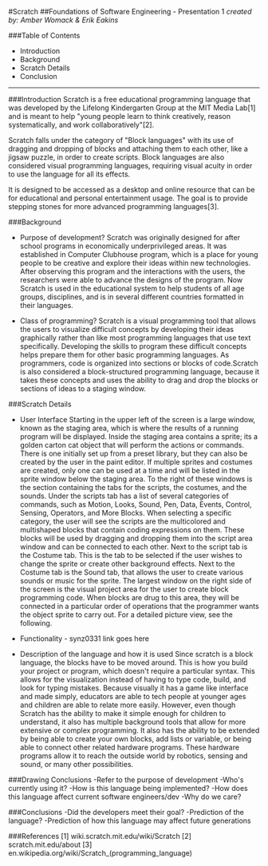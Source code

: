 #Scratch
##Foundations of Software Engineering - Presentation 1
*created by: Amber Womack & Erik Eakins*

###Table of Contents

- Introduction
- Background
- Scratch Details
- Conclusion
------------------------------------------------
###Introduction
Scratch is a free educational programming language that was developed by the Lifelong Kindergarten Group at the MIT Media Lab[1] and is meant to help "young people learn to think creatively, reason systematically, and work collaboratively"[2].

Scratch falls under the category of "Block languages" with its use of dragging and dropping of blocks and attaching them to each other, like a jigsaw puzzle, in order to create scripts.  Block languages are also considered visual programming languages, requiring visual acuity in order to use the language for all its effects.

It is designed to be accessed as a desktop and online resource that can be for educational and personal entertainment usage. The goal is to provide stepping stones for more advanced programming languages[3].

###Background
- Purpose of development?
Scratch was originally designed for after school programs in economically underprivileged areas. It was established in Computer Clubhouse program, which is a place for young people to be creative and explore their ideas within new technologies. After observing this program and the interactions with the users, the researchers were able to advance the designs of the program. Now Scratch is used in the educational system to help students of all age groups, disciplines, and is in several different countries formatted in their languages.  

- Class of programming?
Scratch is a visual programming tool that allows the users to visualize difficult concepts by developing their ideas graphically rather than like most programming languages that use text specifically. Developing the skills to program these difficult concepts helps prepare them for other basic programming languages. As programmers, code is organized into sections or blocks of code.Scratch is also considered a block-structured programming language, because it takes these concepts and uses the ability to drag and drop the blocks or sections of ideas to a staging window.   


###Scratch Details
- User Interface 
Starting in the upper left of the screen is a large window, known as the staging area, which is where the results of a running program will be displayed. Inside the staging area contains a sprite; its a golden carton cat object that will perform the actions or commands. There is one initially set up from a preset library, but they can also be created by the user in the paint editor. If multiple sprites and costumes are created, only one can be used at a time and will be listed in the sprite window below the staging area. To the right of these windows is the section containing the tabs for the scripts, the costumes, and the sounds. Under the scripts tab has a list of several categories of commands, such as Motion, Looks, Sound, Pen, Data, Events, Control, Sensing, Operators, and More Blocks. When selecting a specific category, the user will see the scripts are the multicolored and multishaped blocks that contain coding expressions on them. These blocks will be used by dragging and dropping them into the script area window and can be connected to each other. Next to the script tab is the Costume tab. This is the tab to be selected if the user wishes to change the sprite or create other background effects. Next to the Costume tab is the Sound tab, that allows the user to create various sounds or music for the sprite. The largest window on the right side of the screen is the visual project area for the user to create block programming code. When blocks are drug to this area, they will be connected in a particular order of operations that the programmer wants the object sprite to carry out. For a detailed picture view, see the following. 

- Functionality - synz0331 link goes here

- Description of the language and how it is used
Since scratch is a block language, the blocks have to be moved around. This is how you build your project or program, which doesn't require a particular syntax. This allows for the visualization instead of having to type code, build, and look for typing mistakes. Because visually it has a game like interface and made simply, educators are able to tech people at younger ages and children are able to relate more easily. However, even though Scratch has the ability to make it simple enough for children to understand, it also has multiple background tools that allow for more extensive or complex programming. It also has the ability to be extended by being able to create your own blocks, add lists or variable, or being able to connect other related hardware programs. These hardware programs allow it to reach the outside world by robotics, sensing and sound, or many other possibilities. 

###Drawing Conclusions
-Refer to the purpose of development
-Who's currently using it?
-How is this language being implemented?
-How does this language affect current software engineers/dev
-Why do we care?

###Conclusions
-Did the developers meet their goal?
-Prediction of the language?
-Prediction of how this language may affect future generations

###References
[1] wiki.scratch.mit.edu/wiki/Scratch
[2] scratch.mit.edu/about
[3] en.wikipedia.org/wiki/Scratch_(programming_language)
